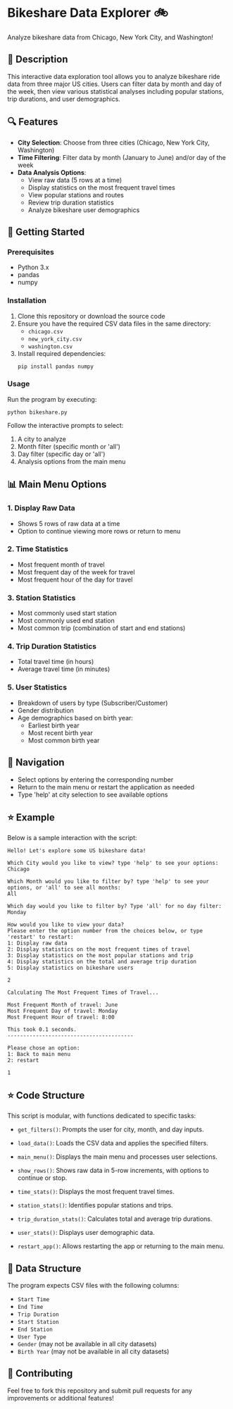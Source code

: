 # Bikeshare Data Explorer 🚲

Analyze bikeshare data from Chicago, New York City, and Washington!

## 📝 Description

This interactive data exploration tool allows you to analyze bikeshare ride data from three major US cities. Users can filter data by month and day of the week, then view various statistical analyses including popular stations, trip durations, and user demographics.

## 🔍 Features

- **City Selection**: Choose from three cities (Chicago, New York City, Washington)
- **Time Filtering**: Filter data by month (January to June) and/or day of the week
- **Data Analysis Options**:
  - View raw data (5 rows at a time)
  - Display statistics on the most frequent travel times
  - View popular stations and routes
  - Review trip duration statistics
  - Analyze bikeshare user demographics

## 🚀 Getting Started

### Prerequisites

- Python 3.x
- pandas
- numpy

### Installation

1. Clone this repository or download the source code
2. Ensure you have the required CSV data files in the same directory:
   - `chicago.csv`
   - `new_york_city.csv`
   - `washington.csv`
3. Install required dependencies:
   ```
   pip install pandas numpy
   ```

### Usage

Run the program by executing:

```
python bikeshare.py
```

Follow the interactive prompts to select:
1. A city to analyze
2. Month filter (specific month or 'all')
3. Day filter (specific day or 'all')
4. Analysis options from the main menu

## 📊 Main Menu Options

### 1. Display Raw Data
- Shows 5 rows of raw data at a time
- Option to continue viewing more rows or return to menu

### 2. Time Statistics
- Most frequent month of travel
- Most frequent day of the week for travel
- Most frequent hour of the day for travel

### 3. Station Statistics
- Most commonly used start station
- Most commonly used end station
- Most common trip (combination of start and end stations)

### 4. Trip Duration Statistics
- Total travel time (in hours)
- Average travel time (in minutes)

### 5. User Statistics
- Breakdown of users by type (Subscriber/Customer)
- Gender distribution
- Age demographics based on birth year:
  - Earliest birth year
  - Most recent birth year
  - Most common birth year

## 🔄 Navigation

- Select options by entering the corresponding number
- Return to the main menu or restart the application as needed
- Type 'help' at city selection to see available options

## ⭐ Example

Below is a sample interaction with the script:

```
Hello! Let's explore some US bikeshare data!

Which City would you like to view? type 'help' to see your options: 
Chicago

Which Month would you like to filter by? type 'help' to see your options, or 'all' to see all months: 
All

Which day would you like to filter by? Type 'all' for no day filter: 
Monday

How would you like to view your data?
Please enter the option number from the choices below, or type 'restart' to restart:
1: Display raw data
2: Display statistics on the most frequent times of travel
3: Display statistics on the most popular stations and trip
4: Display statistics on the total and average trip duration
5: Display statistics on bikeshare users

2

Calculating The Most Frequent Times of Travel...

Most Frequent Month of travel: June
Most Frequent Day of travel: Monday
Most Frequent Hour of travel: 8:00

This took 0.1 seconds.
----------------------------------------

Please chose an option:
1: Back to main menu
2: restart

1
```

## ⭐ Code Structure

This script is modular, with functions dedicated to specific tasks:

- `get_filters()`: Prompts the user for city, month, and day inputs.

- `load_data()`: Loads the CSV data and applies the specified filters.

- `main_menu()`: Displays the main menu and processes user selections.

- `show_rows()`: Shows raw data in 5-row increments, with options to continue or stop.

- `time_stats()`: Displays the most frequent travel times.

- `station_stats()`: Identifies popular stations and trips.

- `trip_duration_stats()`: Calculates total and average trip durations.

- `user_stats()`: Displays user demographic data.

- `restart_app()`: Allows restarting the app or returning to the main menu.


## 📁 Data Structure

The program expects CSV files with the following columns:
- `Start Time`
- `End Time`
- `Trip Duration`
- `Start Station`
- `End Station`
- `User Type`
- `Gender` (may not be available in all city datasets)
- `Birth Year` (may not be available in all city datasets)

## 🤝 Contributing

Feel free to fork this repository and submit pull requests for any improvements or additional features!
